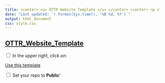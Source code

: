```yaml
---
title: <center> <u> OTTR Website Template </u> </center> <center> <p style = "color:#986753;"> {SUBTITLE} </p></center>
date: "Last updated: `r format(Sys.time(), '%B %d, %Y')`"
output: html_document
css: style.css
---
```



## [OTTR_Website_Template](https://github.com/jhudsl/OTTR_Website_Template)

<input type="checkbox">  In the upper right, _click on_: <div class = "github_button"> <a href="https://github.com/new?template_name=OTTR_Website_Template"> Use this template</a></div>

<input type="checkbox">  Set your repo to **Public**'
